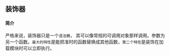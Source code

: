 ## 装饰器

#### 简介

严格来说，装饰器只是一个`语法糖`， 其可以像常规的可调用对象那样调用。参数为另一个函数。`最大的特性`是能把准时的函数替换成其他函数，`第二个特性`是装饰在加载模块时可以立即执行。

